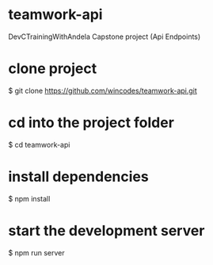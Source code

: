 # teamwork-api
DevCTrainingWithAndela Capstone project (Api Endpoints)

# clone project
$ git clone https://github.com/wincodes/teamwork-api.git

# cd into the project folder
$ cd teamwork-api

# install dependencies
$ npm install

# start the development server
$ npm run server
